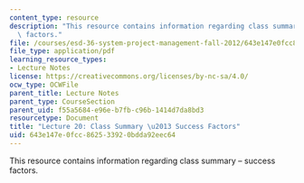 ```yaml
---
content_type: resource
description: "This resource contains information regarding class summary \u2013 success\
  \ factors."
file: /courses/esd-36-system-project-management-fall-2012/643e147e0fcc862533920bdda92eec64_MITESD_36F12_Lec20.pdf
file_type: application/pdf
learning_resource_types:
- Lecture Notes
license: https://creativecommons.org/licenses/by-nc-sa/4.0/
ocw_type: OCWFile
parent_title: Lecture Notes
parent_type: CourseSection
parent_uid: f55a5684-e96e-b7fb-c96b-1414d7da8bd3
resourcetype: Document
title: "Lecture 20: Class Summary \u2013 Success Factors"
uid: 643e147e-0fcc-8625-3392-0bdda92eec64
---
```

This resource contains information regarding class summary – success factors.